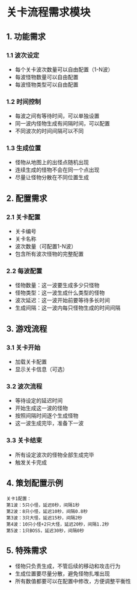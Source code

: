 # 关卡流程需求模块

## 1. 功能需求

### 1.1 波次设定
- 每个关卡波次数量可以自由配置（1-N波）
- 每波怪物数量可以自由配置
- 每波怪物类型可以自由配置

### 1.2 时间控制
- 每波之间有等待时间，可以单独设置
- 同一波内怪物生成有间隔时间，可以配置
- 不同波次的时间间隔可以不同


### 1.3 生成位置
- 怪物从地图上的出怪点随机出现
- 连续生成的怪物不会在同一个点出现
- 尽量让怪物分散在不同位置生成

## 2. 配置需求

### 2.1 关卡配置
- 关卡编号
- 关卡名称
- 波次数量（可配置1-N波）
- 包含所有波次怪物的完整配置

### 2.2 每波配置
- 怪物数量：这一波要生成多少只怪物
- 怪物类型：这一波生成什么类型的怪物
- 波次延迟：这一波开始前要等待多长时间
- 生成间隔：这一波内每只怪物生成的时间间隔

## 3. 游戏流程

### 3.1 关卡开始
- 加载关卡配置
- 显示关卡信息（可选）

### 3.2 波次流程
- 等待设定的延迟时间
- 开始生成这一波的怪物
- 按照间隔时间逐个生成怪物
- 这一波生成完毕，准备下一波

### 3.3 关卡结束
- 所有设定波次的怪物全部生成完毕
- 触发关卡完成

## 4. 策划配置示例

```
关卡1配置：
第1波：5只小怪，延迟0秒，间隔1秒
第2波：8只小怪，延迟10秒，间隔0.8秒  
第3波：3只大怪，延迟15秒，间隔2秒
第4波：10只小怪+2只大怪，延迟20秒，间隔1.2秒
第5波：1只BOSS，延迟30秒，间隔0秒
```

## 5. 特殊需求

- 怪物只负责生成，不管后续的移动和攻击行为
- 生成位置要尽量分散，避免怪物扎堆出现
- 所有数值都要可以在配置中修改，方便调整平衡性 